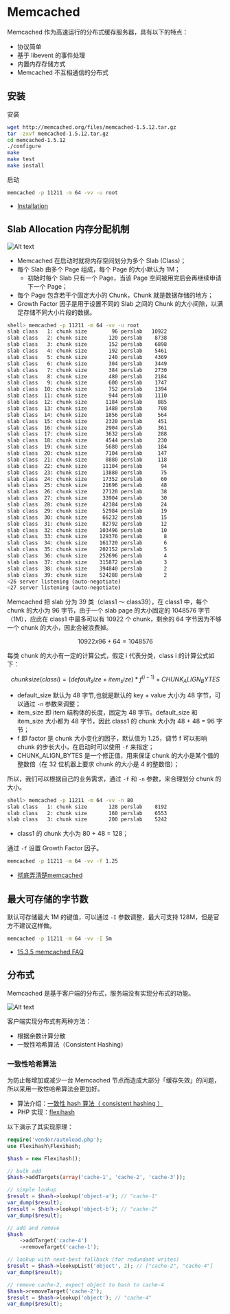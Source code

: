 # Memcached

Memcached 作为高速运行的分布式缓存服务器，具有以下的特点：

- 协议简单
- 基于 libevent 的事件处理
- 内置内存存储方式
- Memcached 不互相通信的分布式

## 安装

安装

```sh
wget http://memcached.org/files/memcached-1.5.12.tar.gz
tar -zxvf memcached-1.5.12.tar.gz
cd memcached-1.5.12
./configure
make
make test
make install
```

启动

```sh
memcached -p 11211 -m 64 -vv -u root
```

- [Installation](https://memcached.org/downloads)

## Slab Allocation 内存分配机制

![Alt text](img/01.png)

- Memcached 在启动时就将内存空间划分为多个 Slab (Class)；
- 每个 Slab 由多个 Page 组成，每个 Page 的大小默认为 1M；
  - 初始时每个 Slab 只有一个 Page，当该 Page 空间被用完后会再继续申请下一个 Page；
- 每个 Page 包含若干个固定大小的 Chunk，Chunk 就是数据存储的地方；
- Growth Factor 因子是用于设置不同的 Slab 之间的 Chunk 的大小间隙，以满足存储不同大小片段的数据。

```sh
shell> memcached -p 11211 -m 64 -vv -u root
slab class   1: chunk size        96 perslab   10922
slab class   2: chunk size       120 perslab    8738
slab class   3: chunk size       152 perslab    6898
slab class   4: chunk size       192 perslab    5461
slab class   5: chunk size       240 perslab    4369
slab class   6: chunk size       304 perslab    3449
slab class   7: chunk size       384 perslab    2730
slab class   8: chunk size       480 perslab    2184
slab class   9: chunk size       600 perslab    1747
slab class  10: chunk size       752 perslab    1394
slab class  11: chunk size       944 perslab    1110
slab class  12: chunk size      1184 perslab     885
slab class  13: chunk size      1480 perslab     708
slab class  14: chunk size      1856 perslab     564
slab class  15: chunk size      2320 perslab     451
slab class  16: chunk size      2904 perslab     361
slab class  17: chunk size      3632 perslab     288
slab class  18: chunk size      4544 perslab     230
slab class  19: chunk size      5680 perslab     184
slab class  20: chunk size      7104 perslab     147
slab class  21: chunk size      8880 perslab     118
slab class  22: chunk size     11104 perslab      94
slab class  23: chunk size     13880 perslab      75
slab class  24: chunk size     17352 perslab      60
slab class  25: chunk size     21696 perslab      48
slab class  26: chunk size     27120 perslab      38
slab class  27: chunk size     33904 perslab      30
slab class  28: chunk size     42384 perslab      24
slab class  29: chunk size     52984 perslab      19
slab class  30: chunk size     66232 perslab      15
slab class  31: chunk size     82792 perslab      12
slab class  32: chunk size    103496 perslab      10
slab class  33: chunk size    129376 perslab       8
slab class  34: chunk size    161720 perslab       6
slab class  35: chunk size    202152 perslab       5
slab class  36: chunk size    252696 perslab       4
slab class  37: chunk size    315872 perslab       3
slab class  38: chunk size    394840 perslab       2
slab class  39: chunk size    524288 perslab       2
<26 server listening (auto-negotiate)
<27 server listening (auto-negotiate)
```

Memcached 把 slab 分为 39 类（class1 ～ class39），在 class1 中，每个 chunk 的大小为 96 字节，由于一个 slab page 的大小固定的 1048576 字节（1M），应此在 class1 中最多可以有 10922 个 chunk，剩余的 64 字节因为不够一个 chunk 的大小，因此会被浪费掉。

```math
10922 x 96 + 64 = 1048576
```

每类 chunk 的大小有一定的计算公式，假定 i 代表分类，class i 的计算公式如下：

```math
chunk size(class i) = (default_size + item_size) * f^(i-1) + CHUNK_ALIGN_BYTES
```

- default_size 默认为 48 字节,也就是默认的 key + value 大小为 48 字节，可以通过 `-n` 参数来调整；
- item_size 即 item 结构体的长度，固定为 48 字节。default_size 和 item_size 大小都为 48 字节，因此 class1 的 chunk 大小为 48 + 48 = 96 字节；
- f 即 factor 是 chunk 大小变化的因子，默认值为 1.25，调节 f 可以影响 chunk 的步长大小，在启动时可以使用 `-f` 来指定；
- CHUNK_ALIGN_BYTES 是一个修正值，用来保证 chunk 的大小是某个值的整数倍（在 32 位机器上要求 chunk 的大小是 4 的整数倍）；

所以，我们可以根据自己的业务需求，通过 `-f` 和 `-n` 参数，来合理划分 chunk 的大小。

```sh
shell> memcached -p 11211 -m 64 -vv -n 80
slab class   1: chunk size       128 perslab    8192
slab class   2: chunk size       160 perslab    6553
slab class   3: chunk size       200 perslab    5242
```

- class1 的 chunk 大小为 80 + 48 = 128；

通过 `-f` 设置 Growth Factor 因子。

```sh
memcached -p 11211 -m 64 -vv -f 1.25
```

- [彻底弄清楚memcached](https://www.zybuluo.com/phper/note/443547)

## 最大可存储的字节数

默认可存储最大 1M 的键值，可以通过 `-I` 参数调整，最大可支持 128M，但是官方不建议这样做。

```sh
memcached -p 11211 -m 64 -vv -I 5m
```

- [15.3.5 memcached FAQ](https://docs.oracle.com/cd/E17952_01/mysql-5.0-en/ha-memcached-faq.html)

## 分布式

Memcached 是基于客户端的分布式，服务端没有实现分布式的功能。

![Alt text](img/02.png)

客户端实现分布式有两种方法：

- 根据余数计算分散
- 一致性哈希算法（Consistent Hashing）

### 一致性哈希算法

为防止每增加或减少一台 Memcached 节点而造成大部分「缓存失效」的问题，所以采用一致性哈希算法会更加好。

- 算法介绍：[一致性 hash 算法（ consistent hashing ）](https://blog.csdn.net/sparkliang/article/details/5279393)
- PHP 实现：[flexihash](https://github.com/pda/flexihash)

以下演示了其实现原理：

```php
require('vendor/autoload.php');
use Flexihash\Flexihash;

$hash = new Flexihash();

// bulk add
$hash->addTargets(array('cache-1', 'cache-2', 'cache-3'));

// simple lookup
$result = $hash->lookup('object-a'); // "cache-1"
var_dump($result);
$result = $hash->lookup('object-b'); // "cache-2"
var_dump($result);

// add and remove
$hash
    ->addTarget('cache-4')
    ->removeTarget('cache-1');

// lookup with next-best fallback (for redundant writes)
$result = $hash->lookupList('object', 2); // ["cache-2", "cache-4"]
var_dump($result);

// remove cache-2, expect object to hash to cache-4
$hash->removeTarget('cache-2');
$result = $hash->lookup('object'); // "cache-4"
var_dump($result);
```

